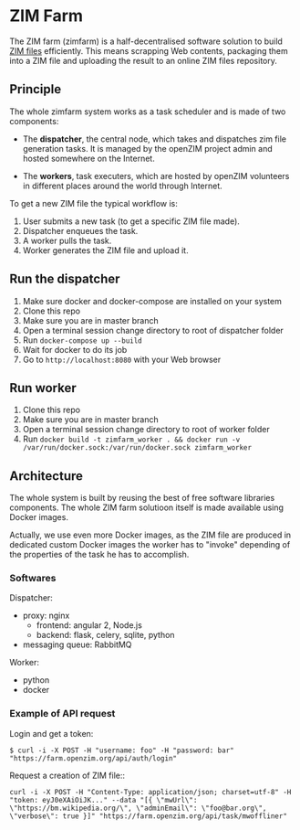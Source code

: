 # ZIM Farm

The ZIM farm (zimfarm) is a half-decentralised software solution to
build [ZIM files](http://www.openzim.org/) efficiently. This means scrapping Web contents,
packaging them into a ZIM file and uploading the result to an online
ZIM files repository.

## Principle

The whole zimfarm system works as a task scheduler and is made of two components:

* The **dispatcher**, the central node, which takes and dispatches zim file generation
  tasks. It is managed by the openZIM project admin and
  hosted somewhere on the Internet.

* The **workers**, task executers, which are hosted by
  openZIM volunteers in different places around the world through Internet.

To get a new ZIM file the typical workflow is:

1. User submits a new task (to get a specific ZIM file made).
2. Dispatcher enqueues the task.
3. A worker pulls the task.
4. Worker generates the ZIM file and upload it.

## Run the dispatcher

1. Make sure docker and docker-compose are installed on your system
2. Clone this repo
3. Make sure you are in master branch
4. Open a terminal session change directory to root of dispatcher folder
5. Run `docker-compose up --build`
6. Wait for docker to do its job
7. Go to `http://localhost:8080` with your Web browser

## Run worker

1. Clone this repo
2. Make sure you are in master branch
3. Open a terminal session change directory to root of worker folder
4. Run `docker build -t zimfarm_worker . && docker run -v /var/run/docker.sock:/var/run/docker.sock zimfarm_worker`

## Architecture

The whole system is built by reusing the best of free software
libraries components. The whole ZIM farm solutioon itself is made
available using Docker images.

Actually, we use even more Docker images, as the ZIM file are produced
in dedicated custom Docker images the worker has to "invoke" depending
of the properties of the task he has to accomplish.

### Softwares

Dispatcher:
- proxy: nginx
  - frontend: angular 2, Node.js
  - backend: flask, celery, sqlite, python
- messaging queue: RabbitMQ

Worker:
- python
- docker

### Example of API request

Login and get a token:
```
$ curl -i -X POST -H "username: foo" -H "password: bar" "https://farm.openzim.org/api/auth/login"
```

Request a creation of ZIM file::
```
curl -i -X POST -H "Content-Type: application/json; charset=utf-8" -H "token: eyJ0eXAiOiJK..." --data "[{ \"mwUrl\": \"https://bm.wikipedia.org/\", \"adminEmail\": \"foo@bar.org\", \"verbose\": true }]" "https://farm.openzim.org/api/task/mwoffliner"
```
